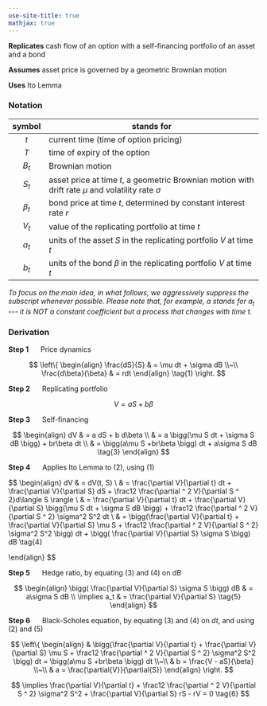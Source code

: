 ```yaml
---
use-site-title: true
mathjax: true
---
```


**Replicates** cash flow of an option with a self-financing portfolio of an asset and a bond

**Assumes** asset price is governed by a geometric Brownian motion

**Uses** Ito Lemma

### Notation


|  symbol   | stands for                                                   |
| :-------: | ------------------------------------------------------------ |
|    $t$    | current time (time of option pricing)                        |
|    $T$    | time of expiry of the option                                 |
|   $B_t$   | Brownian motion                                              |
|   $S_t$   | asset price at time $t$, a geometric Brownian motion with drift rate $\mu$ and volatility rate $\sigma$ |
| $\beta_t$ | bond price at time $t$, determined by constant interest rate $r$ |
|   $V_t$   | value of the replicating portfolio at time $t$               |
|   $a_t$   | units of the asset $S$ in the replicating portfolio $V$ at time $t$ |
|   $b_t$   | units of the bond $\beta$  in the replicating portfolio $V$ at time $t$ |

*To focus on the main idea, in what follows, we aggressively suppress the subscript whenever possible. Please note that, for example, $a$ stands for $a_t$ --- it is NOT a constant coefficient but a process that changes with time $t$.*

### Derivation

**Step 1** $\quad$ Price dynamics

$$
\left\{
\begin{align}
    \frac{dS}{S} & = \mu dt + \sigma dB \\~\\
    \frac{d\beta}{\beta} & = rdt
\end{align} \tag{1}
\right.
$$

**Step 2** $\quad$ Replicating portfolio

$$
V = a S + b \beta \tag{2}
$$

**Step 3** $\quad$ Self-financing

$$
\begin{align}
    dV & = a dS + b d\beta \\
    & = a \bigg(\mu S dt + \sigma S dB \bigg) + br\beta dt \\
    & = \bigg(a\mu S +br\beta \bigg) dt + a\sigma S dB \tag{3}
\end{align}
$$

**Step 4** $\quad$ Applies Ito Lemma to $(2)$, using $(1)$

$$
\begin{align}
    dV & = dV(t, S) \\
    & = \frac{\partial V}{\partial t} dt + \frac{\partial V}{\partial S} dS + \frac12 \frac{\partial ^ 2 V}{\partial S ^ 2}d\langle S \rangle \\
    & = \frac{\partial V}{\partial t} dt + \frac{\partial V}{\partial S} \bigg(\mu S dt + \sigma S dB \bigg) + \frac12 \frac{\partial ^ 2 V}{\partial S ^ 2} \sigma^2 S^2 dt \\
    & = \bigg(\frac{\partial V}{\partial t} + \frac{\partial V}{\partial S} \mu S + \frac12 \frac{\partial ^ 2 V}{\partial S ^ 2} \sigma^2 S^2 \bigg) dt + \bigg( \frac{\partial V}{\partial S} \sigma S \bigg) dB \tag{4}

\end{align}
$$

**Step 5** $\quad$ Hedge ratio, by equating $(3)$ and $(4)$ on $dB$

$$
\begin{align}
    \bigg( \frac{\partial V}{\partial S} \sigma S \bigg) dB & =  a\sigma S dB \\
    \implies a_t & = \frac{\partial V}{\partial S} \tag{5}
\end{align}
$$

**Step 6** $\quad$ Black-Scholes equation, by equating $(3)$ and $(4)$ on $dt$,  and using $(2)$ and $(5)$

$$
\left\{
\begin{align}
    & \bigg(\frac{\partial V}{\partial t} + \frac{\partial V}{\partial S} \mu S + \frac12 \frac{\partial ^ 2 V}{\partial S ^ 2} \sigma^2 S^2 \bigg) dt = \bigg(a\mu S +br\beta \bigg) dt \\~\\
    & b = \frac{V - aS}{\beta} \\~\\
    & a = \frac{\partial{V}}{\partial{S}}
\end{align}  \right.
$$

$$
\implies \frac{\partial V}{\partial t} + \frac12 \frac{\partial ^ 2 V}{\partial S ^ 2} \sigma^2 S^2 + \frac{\partial V}{\partial S} rS  - rV = 0 \tag{6}
$$

